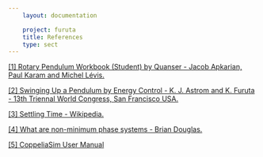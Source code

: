 ```yaml
---
    layout: documentation

    project: furuta
    title: References
    type: sect
---
```


<a class="reference" href="https://www.made-for-science.com/de/quanser/?df=made-for-science-quanser-rotary-inverted-pendulum-coursewarestud-labview.pdf">[1] Rotary Pendulum Workbook (Student) by Quanser - Jacob Apkarian, Paul Karam and Michel Lévis. </a>

<a class="reference" href="https://www.control.utoronto.ca/~broucke/ece1653s/Intro/ast_fur96.pdf">[2] Swinging Up a Pendulum by Energy Control - K. J. Astrom and K. Furuta - 13th Triennal World Congress, San Francisco USA.</a>

<a class="reference" href="https://en.wikipedia.org/wiki/Settling_time">[3] Settling Time - Wikipedia. </a>

<a class="reference" href="https://www.youtube.com/watch?v=jGEkmDRsq_M">[4] What are non-minimum phase systems - Brian Douglas. </a>

<a class="reference" href="https://www.coppeliarobotics.com/helpFiles/">[5] CoppeliaSim User Manual</a>
